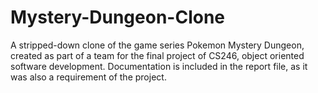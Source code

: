 # Mystery-Dungeon-Clone

A stripped-down clone of the game series Pokemon Mystery Dungeon, created as part of a team for the final project of CS246, object oriented software development. Documentation is included in the report file, as it was also a requirement of the project.
